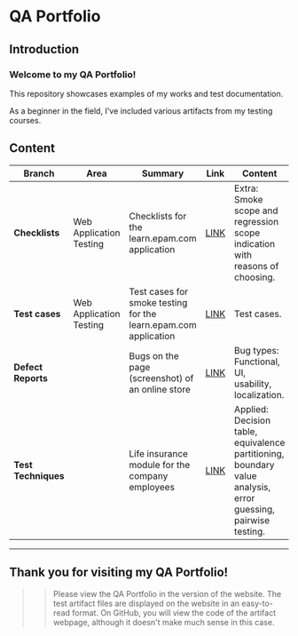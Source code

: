 # QA Portfolio


## Introduction

### Welcome to my QA Portfolio! 

This repository showcases examples of my works and test documentation.

As a beginner in the field, I've included various artifacts from my testing courses.


## Content

| **Branch** | Area | Summary | Link | Content | Origin | Comment |
| ---- | ---- | ---- | ---- | ---- | ---- | ---- |
| **Checklists** | Web Application Testing | Checklists for the learn.epam.com application | [LINK](Test_Documentation/Checklists/Web_app/Checklists_for_learn.epam.com_STA_course.htm) | Extra: Smoke scope and regression scope indication with reasons of choosing. | Testing courses | In English |
| **Test cases** | Web Application Testing | Test cases for smoke testing for the learn.epam.com application | [LINK](Test_Documentation/Test_Cases/Web_app/TestCases_for_learn.epam.com_STA_course.htm) | Test cases. | Testing courses | In English |
| **Defect Reports** |  | Bugs on the page (screenshot) of an online store | [LINK](Test_Documentation/Defect_Reports/DefectReports_like_web_for_STA_course.htm) | Bug types: Functional, UI, usability, localization. | Testing courses | In English |
| **Test Techniques** |  | Life insurance module for the company employees | [LINK](Test_Documentation/Test_Techniques/Test_Techniques_STA_course.htm) | Applied: Decision table, equivalence partitioning, boundary value analysis, error guessing, pairwise testing. | Testing courses | In English |


---------------

## Thank you for visiting my QA Portfolio!


>> Please view the QA Portfolio in the version of the website. The test artifact files are displayed on the website in an easy-to-read format. On GitHub, you will view the code of the artifact webpage, although it doesn't make much sense in this case.